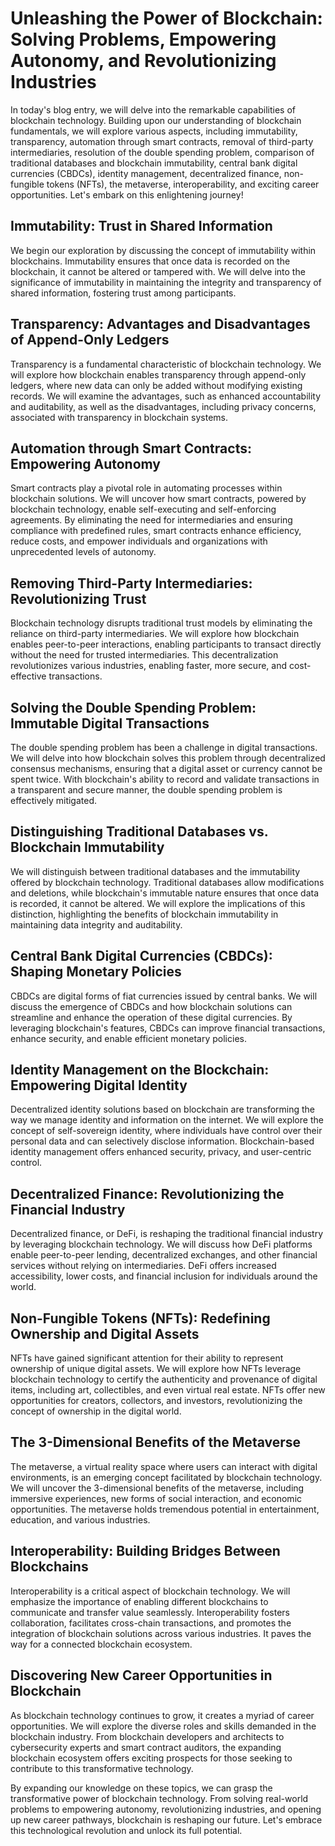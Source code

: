 # Unleashing the Power of Blockchain: Solving Problems, Empowering Autonomy, and Revolutionizing Industries

In today's blog entry, we will delve into the remarkable capabilities of blockchain technology. Building upon our understanding of blockchain fundamentals, we will explore various aspects, including immutability, transparency, automation through smart contracts, removal of third-party intermediaries, resolution of the double spending problem, comparison of traditional databases and blockchain immutability, central bank digital currencies (CBDCs), identity management, decentralized finance, non-fungible tokens (NFTs), the metaverse, interoperability, and exciting career opportunities. Let's embark on this enlightening journey!

## Immutability: Trust in Shared Information

We begin our exploration by discussing the concept of immutability within blockchains. Immutability ensures that once data is recorded on the blockchain, it cannot be altered or tampered with. We will delve into the significance of immutability in maintaining the integrity and transparency of shared information, fostering trust among participants.

## Transparency: Advantages and Disadvantages of Append-Only Ledgers

Transparency is a fundamental characteristic of blockchain technology. We will explore how blockchain enables transparency through append-only ledgers, where new data can only be added without modifying existing records. We will examine the advantages, such as enhanced accountability and auditability, as well as the disadvantages, including privacy concerns, associated with transparency in blockchain systems.

## Automation through Smart Contracts: Empowering Autonomy

Smart contracts play a pivotal role in automating processes within blockchain solutions. We will uncover how smart contracts, powered by blockchain technology, enable self-executing and self-enforcing agreements. By eliminating the need for intermediaries and ensuring compliance with predefined rules, smart contracts enhance efficiency, reduce costs, and empower individuals and organizations with unprecedented levels of autonomy.

## Removing Third-Party Intermediaries: Revolutionizing Trust

Blockchain technology disrupts traditional trust models by eliminating the reliance on third-party intermediaries. We will explore how blockchain enables peer-to-peer interactions, enabling participants to transact directly without the need for trusted intermediaries. This decentralization revolutionizes various industries, enabling faster, more secure, and cost-effective transactions.

## Solving the Double Spending Problem: Immutable Digital Transactions

The double spending problem has been a challenge in digital transactions. We will delve into how blockchain solves this problem through decentralized consensus mechanisms, ensuring that a digital asset or currency cannot be spent twice. With blockchain's ability to record and validate transactions in a transparent and secure manner, the double spending problem is effectively mitigated.

## Distinguishing Traditional Databases vs. Blockchain Immutability

We will distinguish between traditional databases and the immutability offered by blockchain technology. Traditional databases allow modifications and deletions, while blockchain's immutable nature ensures that once data is recorded, it cannot be altered. We will explore the implications of this distinction, highlighting the benefits of blockchain immutability in maintaining data integrity and auditability.

## Central Bank Digital Currencies (CBDCs): Shaping Monetary Policies

CBDCs are digital forms of fiat currencies issued by central banks. We will discuss the emergence of CBDCs and how blockchain solutions can streamline and enhance the operation of these digital currencies. By leveraging blockchain's features, CBDCs can improve financial transactions, enhance security, and enable efficient monetary policies.

## Identity Management on the Blockchain: Empowering Digital Identity

Decentralized identity solutions based on blockchain are transforming the way we manage identity and information on the internet. We will explore the concept of self-sovereign identity, where individuals have control over their personal data and can selectively disclose information. Blockchain-based identity management offers enhanced security, privacy, and user-centric control.

## Decentralized Finance: Revolutionizing the Financial Industry

Decentralized finance, or DeFi, is reshaping the traditional financial industry by leveraging blockchain technology. We will discuss how DeFi platforms enable peer-to-peer lending, decentralized exchanges, and other financial services without relying on intermediaries. DeFi offers increased accessibility, lower costs, and financial inclusion for individuals around the world.

## Non-Fungible Tokens (NFTs): Redefining Ownership and Digital Assets

NFTs have gained significant attention for their ability to represent ownership of unique digital assets. We will explore how NFTs leverage blockchain technology to certify the authenticity and provenance of digital items, including art, collectibles, and even virtual real estate. NFTs offer new opportunities for creators, collectors, and investors, revolutionizing the concept of ownership in the digital world.

## The 3-Dimensional Benefits of the Metaverse

The metaverse, a virtual reality space where users can interact with digital environments, is an emerging concept facilitated by blockchain technology. We will uncover the 3-dimensional benefits of the metaverse, including immersive experiences, new forms of social interaction, and economic opportunities. The metaverse holds tremendous potential in entertainment, education, and various industries.

## Interoperability: Building Bridges Between Blockchains

Interoperability is a critical aspect of blockchain technology. We will emphasize the importance of enabling different blockchains to communicate and transfer value seamlessly. Interoperability fosters collaboration, facilitates cross-chain transactions, and promotes the integration of blockchain solutions across various industries. It paves the way for a connected blockchain ecosystem.

## Discovering New Career Opportunities in Blockchain

As blockchain technology continues to grow, it creates a myriad of career opportunities. We will explore the diverse roles and skills demanded in the blockchain industry. From blockchain developers and architects to cybersecurity experts and smart contract auditors, the expanding blockchain ecosystem offers exciting prospects for those seeking to contribute to this transformative technology.

By expanding our knowledge on these topics, we can grasp the transformative power of blockchain technology. From solving real-world problems to empowering autonomy, revolutionizing industries, and opening up new career pathways, blockchain is reshaping our future. Let's embrace this technological revolution and unlock its full potential.
